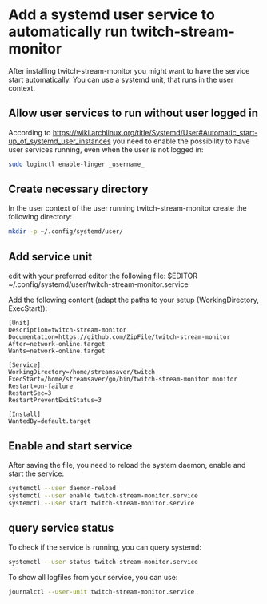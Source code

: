 # Add a systemd user service to automatically run twitch-stream-monitor

After installing twitch-stream-monitor you might want to have the service start automatically. You can use a systemd unit, that runs in the user context.

## Allow user services to run without user logged in
According to https://wiki.archlinux.org/title/Systemd/User#Automatic_start-up_of_systemd_user_instances you need to enable the possibility to have user services running, even when the user is not logged in:

```sh
sudo loginctl enable-linger _username_
```

## Create necessary directory
In the user context of the user running twitch-stream-monitor create the following directory:
```sh
mkdir -p ~/.config/systemd/user/
```

## Add service unit
edit with your preferred editor the following file:
$EDITOR ~/.config/systemd/user/twitch-stream-monitor.service

Add the following content (adapt the paths to your setup (WorkingDirectory, ExecStart)):
```
[Unit]
Description=twitch-stream-monitor
Documentation=https://github.com/ZipFile/twitch-stream-monitor
After=network-online.target
Wants=network-online.target

[Service]
WorkingDirectory=/home/streamsaver/twitch
ExecStart=/home/streamsaver/go/bin/twitch-stream-monitor monitor
Restart=on-failure
RestartSec=3
RestartPreventExitStatus=3

[Install]
WantedBy=default.target
```

## Enable and start service
After saving the file, you need to reload the system daemon, enable and start the service:
```sh
systemctl --user daemon-reload 
systemctl --user enable twitch-stream-monitor.service 
systemctl --user start twitch-stream-monitor.service 
```

## query service status
To check if the service is running, you can query systemd:
```sh
systemctl --user status twitch-stream-monitor.service 
```

To show all logfiles from your service, you can use:
```sh
journalctl --user-unit twitch-stream-monitor.service
```

